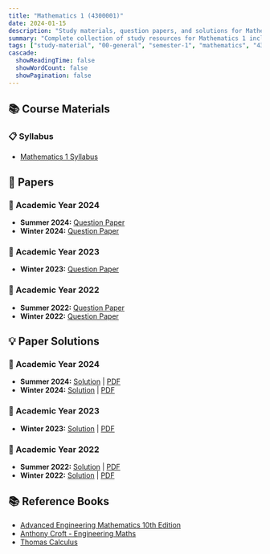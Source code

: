 ```yaml
---
title: "Mathematics 1 (4300001)"
date: 2024-01-15
description: "Study materials, question papers, and solutions for Mathematics 1 (4300001) - General Studies, Semester 1"
summary: "Complete collection of study resources for Mathematics 1 including syllabus, question papers from 2022-2024, and detailed solutions"
tags: ["study-material", "00-general", "semester-1", "mathematics", "4300001"]
cascade:
  showReadingTime: false
  showWordCount: false
  showPagination: false
---
```


## 📚 Course Materials

### 📋 Syllabus

- [Mathematics 1 Syllabus](4300001.pdf)

## 📝 Papers

### 📅 Academic Year 2024  

- **Summer 2024:** [Question Paper](4300001-Summer-2024.pdf)
- **Winter 2024:** [Question Paper](4300001-Winter-2024.pdf)

### 📅 Academic Year 2023

- **Winter 2023:** [Question Paper](4300001-Winter-2023.pdf)

### 📅 Academic Year 2022

- **Summer 2022:** [Question Paper](4300001-Summer-2022.pdf)
- **Winter 2022:** [Question Paper](4300001-Winter-2022.pdf)

## 💡 Paper Solutions

### 📅 Academic Year 2024

- **Summer 2024:** [Solution](4300001-summer-2024-solution) | [PDF](4300001-summer-2024-solution.pdf)
- **Winter 2024:** [Solution](4300001-winter-2024-solution) | [PDF](4300001-winter-2024-solution.pdf)

### 📅 Academic Year 2023

- **Winter 2023:** [Solution](4300001-winter-2023-solution) | [PDF](4300001-winter-2023-solution.pdf)

### 📅 Academic Year 2022

- **Summer 2022:** [Solution](4300001-summer-2022-solution) | [PDF](4300001-summer-2022-solution.pdf)
- **Winter 2022:** [Solution](4300001-winter-2022-solution) | [PDF](4300001-winter-2022-solution.pdf)

## 📚 Reference Books

- [Advanced Engineering Mathematics 10th Edition](books/Advanced%20Engineering%20Mathematics%2010th%20Edition.pdf)
- [Anthony Croft - Engineering Maths](books/Anthony%20Croft%20-%20Engineering%20Maths.pdf)
- [Thomas Calculus](books/Thomas_Calculus.pdf)
